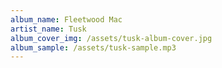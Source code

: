 ```yaml
---
album_name: Fleetwood Mac
artist_name: Tusk
album_cover_img: /assets/tusk-album-cover.jpg
album_sample: /assets/tusk-sample.mp3
---
```

